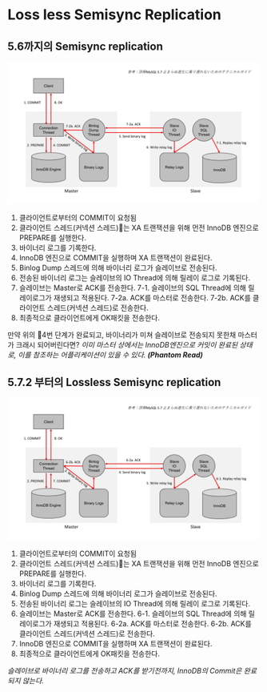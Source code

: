 # Loss less Semisync Replication

## 5.6까지의 Semisync replication
![](https://github.com/ma2sql/notebook/blob/master/images/lossless_semisync_01.jpg)
1. 클라이언트로부터의 COMMIT이 요청됨
2. 클라이언트 스레드(커넥션 스레드)는 XA 트랜잭션을 위해 먼전 InnoDB 엔진으로 PREPARE를 실행한다.
3. 바이너리 로그를 기록한다.
4. InnoDB 엔진으로 COMMIT을 실행하며 XA 트랜잭션이 완료된다.
5. Binlog Dump 스레드에 의해 바이너리 로그가 슬레이브로 전송된다.
6. 전송된 바이너리 로그는 슬레이브의 IO Thread에 의해 릴레이 로그로 기록된다.
7. 슬레이브는 Master로 ACK를 전송한다.
    7-1. 슬레이브의 SQL Thread에 의해 릴레이로그가 재생되고 적용된다.
    7-2a. ACK를 마스터로 전송한다.
    7-2b. ACK를 클라이언트 스레드(커넥션 스레드)로 전송한다.
8. 최종적으로 클라이언트에게 OK패킷을 전송한다.

만약 위의 4번 단계가 완료되고, 바이너리가 미쳐 슬레이브로 전송되지 못한채 마스터가 크래시 되어버린다면?
*이미 마스터 상에서는 InnoDB엔진으로 커밋이 완료된 상태로, 이를 참조하는 어플리케이션이 있을 수 있다.* ***(Phantom Read)***

## 5.7.2 부터의 Lossless Semisync replication
![](https://github.com/ma2sql/notebook/blob/master/images/lossless_semisync_02.jpg)
1. 클라이언트로부터의 COMMIT이 요청됨
2. 클라이언트 스레드(커넥션 스레드)는 XA 트랜잭션을 위해 먼전 InnoDB 엔진으로 PREPARE를 실행한다.
3. 바이너리 로그를 기록한다.
4. Binlog Dump 스레드에 의해 바이너리 로그가 슬레이브로 전송된다.
5. 전송된 바이너리 로그는 슬레이브의 IO Thread에 의해 릴레이 로그로 기록된다.
6. 슬레이브는 Master로 ACK를 전송한다.
    6-1. 슬레이브의 SQL Thread에 의해 릴레이로그가 재생되고 적용된다.
    6-2a. ACK를 마스터로 전송한다.
    6-2b. ACK를 클라이언트 스레드(커넥션 스레드)로 전송한다.
7. InnoDB 엔진으로 COMMIT을 실행하며 XA 트랜잭션이 완료된다.
8. 최종적으로 클라이언트에게 OK패킷을 전송한다.

*슬레이브로 바이너리 로그를 전송하고 ACK를 받기전까지, InnoDB의 Commit은 완료되지 않는다.*
